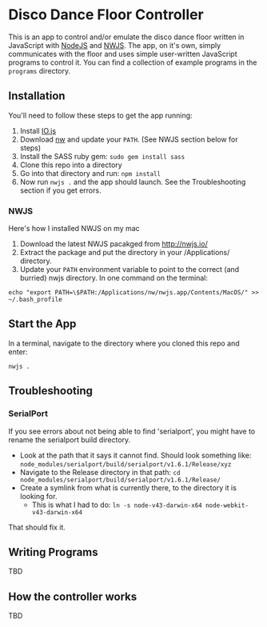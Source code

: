 # Disco Dance Floor Controller

This is an app to control and/or emulate the disco dance floor written in JavaScript with
[NodeJS](http://nodejs.org) and [NWJS](http://nwjs.io/). The app, on it's own, simply communicates
with the floor and uses simple user-written JavaScript programs to control it. You can find
a collection of example programs in the `programs` directory.

## Installation

You'll need to follow these steps to get the app running:

 1. Install [IO.js](https://iojs.org/en/index.html)
 2. Download [nw](http://nwjs.io/) and update your `PATH`. (See NWJS section below for steps)
 3. Install the SASS ruby gem: `sudo gem install sass`
 4. Clone this repo into a directory
 5. Go into that directory and run: `npm install`
 6. Now run `nwjs .` and the app should launch. See the Troubleshooting section if you get errors.

### NWJS

Here's how I installed NWJS on my mac

 1. Download the latest NWJS pacakged from http://nwjs.io/
 2. Extract the package and put the directory in your /Applications/ directory.
 3. Update your `PATH` environment variable to point to the correct (and burried) nwjs directory. In one command on the terminal:

```
echo "export PATH=\$PATH:/Applications/nw/nwjs.app/Contents/MacOS/" >> ~/.bash_profile
```

## Start the App

In a terminal, navigate to the directory where you cloned this repo and enter:

```
nwjs .
```

## Troubleshooting

### SerialPort
If you see errors about not being able to find 'serialport', you might have to rename the serialport build directory.

 * Look at the path that it says it cannot find. Should look something like: `node_modules/serialport/build/serialport/v1.6.1/Release/xyz`
 * Navigate to the Release directory in that path: `cd node_modules/serialport/build/serialport/v1.6.1/Release/`
 * Create a symlink from what is currently there, to the directory it is looking for.
    * This is what I had to do: `ln -s node-v43-darwin-x64 node-webkit-v43-darwin-x64`

 That should fix it.

 ## Writing Programs
 TBD

 ## How the controller works
 TBD